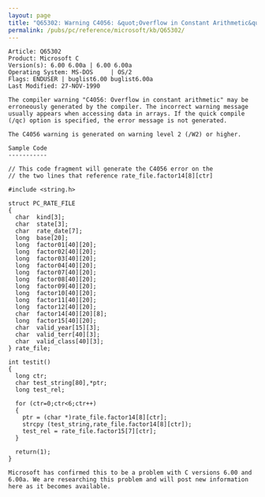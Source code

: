 ```yaml
---
layout: page
title: "Q65302: Warning C4056: &quot;Overflow in Constant Arithmetic&quot; May Be Wrong"
permalink: /pubs/pc/reference/microsoft/kb/Q65302/
---
```


	Article: Q65302
	Product: Microsoft C
	Version(s): 6.00 6.00a | 6.00 6.00a
	Operating System: MS-DOS     | OS/2
	Flags: ENDUSER | buglist6.00 buglist6.00a
	Last Modified: 27-NOV-1990
	
	The compiler warning "C4056: Overflow in constant arithmetic" may be
	erroneously generated by the compiler. The incorrect warning message
	usually appears when accessing data in arrays. If the quick compile
	(/qc) option is specified, the error message is not generated.
	
	The C4056 warning is generated on warning level 2 (/W2) or higher.
	
	Sample Code
	-----------
	
	// This code fragment will generate the C4056 error on the
	// the two lines that reference rate_file.factor14[8][ctr]
	
	#include <string.h>
	
	struct PC_RATE_FILE
	{
	  char  kind[3];
	  char  state[3];
	  char  rate_date[7];
	  long  base[20];
	  long  factor01[40][20];
	  long  factor02[40][20];
	  long  factor03[40][20];
	  long  factor04[40][20];
	  long  factor07[40][20];
	  long  factor08[40][20];
	  long  factor09[40][20];
	  long  factor10[40][20];
	  long  factor11[40][20];
	  long  factor12[40][20];
	  char  factor14[40][20][8];
	  long  factor15[40][20];
	  char  valid_year[15][3];
	  char  valid_terr[40][3];
	  char  valid_class[40][3];
	} rate_file;
	
	int testit()
	{
	  long ctr;
	  char test_string[80],*ptr;
	  long test_rel;
	
	  for (ctr=0;ctr<6;ctr++)
	  {
	    ptr = (char *)rate_file.factor14[8][ctr];
	    strcpy (test_string,rate_file.factor14[8][ctr]);
	    test_rel = rate_file.factor15[7][ctr];
	  }
	
	  return(1);
	}
	
	Microsoft has confirmed this to be a problem with C versions 6.00 and
	6.00a. We are researching this problem and will post new information
	here as it becomes available.
